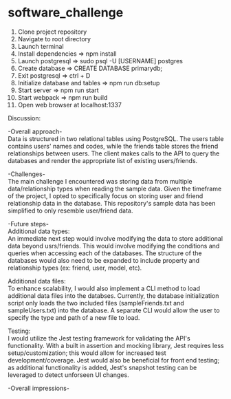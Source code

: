 # software_challenge

1.  Clone project repository
2.  Navigate to root directory
3.  Launch terminal
4.  Install dependencies => npm install
5.  Launch postgresql => sudo psql -U [USERNAME] postgres
6.  Create database => CREATE DATABASE primarydb;
7.  Exit postgresql => ctrl + D
8.  Initialize database and tables => npm run db:setup
9.  Start server => npm run start
10. Start webpack => npm run build
11. Open web browser at localhost:1337

Discussion:

-Overall approach-  
Data is structured in two relational tables using PostgreSQL. The users table contains users' names and codes, while the friends table stores the friend relationships between users. The client makes calls to the API to query the databases and render the appropriate list of existing users/friends.

-Challenges-  
The main challenge I encountered was storing data from multiple data/relationship types when reading the sample data. Given the timeframe of the project, I opted to specifically focus on storing user and friend relationship data in the database. This repository's sample data has been simplified to only resemble user/friend data.

-Future steps-  
Additional data types:  
An immediate next step would involve modifying the data to store additional data beyond usrs/friends. This would involve modifying the conditions and queries when accessing each of the databases. The structure of the databases would also need to be expanded to include property and relationship types (ex: friend, user, model, etc).

Additional data files:  
To enhance scalability, I would also implement a CLI method to load additional data files into the databses. Currently, the database initialization script only loads the two included files (sampleFriends.txt and sampleUsers.txt) into the database. A separate CLI would allow the user to specify the type and path of a new file to load.

Testing:  
I would utilize the Jest testing framework for validating the API's functionality. With a built in assertion and mocking library, Jest requires less setup/customization; this would allow for increased test development/coverage. Jest would also be beneficial for front end testing; as additional functionality is added, Jest's snapshot testing can be leveraged to detect unforseen UI changes.

-Overall impressions-
